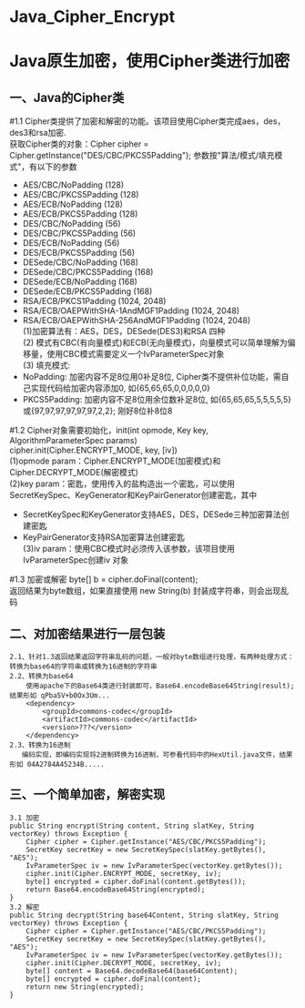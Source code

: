 ﻿# Java_Cipher_Encrypt
Java原生加密，使用Cipher类进行加密
====
一、Java的Cipher类
----
#1.1 Cipher类提供了加密和解密的功能。该项目使用Cipher类完成aes，des，des3和rsa加密.  
获取Cipher类的对象：Cipher cipher = Cipher.getInstance("DES/CBC/PKCS5Padding"); 参数按"算法/模式/填充模式"，有以下的参数  
* AES/CBC/NoPadding (128)  
* AES/CBC/PKCS5Padding (128)  
* AES/ECB/NoPadding (128)  
* AES/ECB/PKCS5Padding (128)  
* DES/CBC/NoPadding (56)  
* DES/CBC/PKCS5Padding (56)  
* DES/ECB/NoPadding (56)  
* DES/ECB/PKCS5Padding (56)  
* DESede/CBC/NoPadding (168)  
* DESede/CBC/PKCS5Padding (168)  
* DESede/ECB/NoPadding (168)  
* DESede/ECB/PKCS5Padding (168)  
* RSA/ECB/PKCS1Padding (1024, 2048)  
* RSA/ECB/OAEPWithSHA-1AndMGF1Padding (1024, 2048)  
* RSA/ECB/OAEPWithSHA-256AndMGF1Padding (1024, 2048)  
(1)加密算法有：AES，DES，DESede(DES3)和RSA 四种  
(2) 模式有CBC(有向量模式)和ECB(无向量模式)，向量模式可以简单理解为偏移量，使用CBC模式需要定义一个IvParameterSpec对象  
(3) 填充模式: 
 * NoPadding: 加密内容不足8位用0补足8位, Cipher类不提供补位功能，需自己实现代码给加密内容添加0, 如{65,65,65,0,0,0,0,0}  
 * PKCS5Padding: 加密内容不足8位用余位数补足8位, 如{65,65,65,5,5,5,5,5}或{97,97,97,97,97,97,2,2}; 刚好8位补8位8  

#1.2 Cipher对象需要初始化，init(int opmode, Key key, AlgorithmParameterSpec params)  
cipher.init(Cipher.ENCRYPT_MODE, key, [iv])  
(1)opmode param：Cipher.ENCRYPT_MODE(加密模式)和 Cipher.DECRYPT_MODE(解密模式)  
(2)key param：密匙，使用传入的盐构造出一个密匙，可以使用SecretKeySpec、KeyGenerator和KeyPairGenerator创建密匙，其中  
 * SecretKeySpec和KeyGenerator支持AES，DES，DESede三种加密算法创建密匙  
 * KeyPairGenerator支持RSA加密算法创建密匙  
(3)iv param：使用CBC模式时必须传入该参数，该项目使用IvParameterSpec创建iv 对象  

#1.3 加密或解密 byte[] b = cipher.doFinal(content);  
返回结果为byte数组，如果直接使用 new String(b) 封装成字符串，则会出现乱码  

二、对加密结果进行一层包装
----
    2.1、针对1.3返回结果返回字符串乱码的问题，一般对byte数组进行处理，有两种处理方式：转换为base64的字符串或转换为16进制的字符串
    2.2、转换为base64
        使用apache下的Base64类进行封装即可，Base64.encodeBase64String(result); 结果形如 qPba5V+b0Ox3Um...
        <dependency>
            <groupId>commons-codec</groupId>
            <artifactId>commons-codec</artifactId>
            <version>???</version>
        </dependency>
    2.3、转换为16进制
       编码实现，即编码实现将2进制转换为16进制，可参看代码中的HexUtil.java文件，结果形如 04A2784A45234B.....

三、一个简单加密，解密实现
----
    3.1 加密
    public String encrypt(String content, String slatKey, String vectorKey) throws Exception {
		Cipher cipher = Cipher.getInstance("AES/CBC/PKCS5Padding");
		SecretKey secretKey = new SecretKeySpec(slatKey.getBytes(), "AES");
		IvParameterSpec iv = new IvParameterSpec(vectorKey.getBytes());
		cipher.init(Cipher.ENCRYPT_MODE, secretKey, iv);
		byte[] encrypted = cipher.doFinal(content.getBytes());
		return Base64.encodeBase64String(encrypted);
	}
    3.2 解密
    public String decrypt(String base64Content, String slatKey, String vectorKey) throws Exception {
		Cipher cipher = Cipher.getInstance("AES/CBC/PKCS5Padding");
		SecretKey secretKey = new SecretKeySpec(slatKey.getBytes(), "AES");
		IvParameterSpec iv = new IvParameterSpec(vectorKey.getBytes());
		cipher.init(Cipher.DECRYPT_MODE, secretKey, iv);
		byte[] content = Base64.decodeBase64(base64Content);
		byte[] encrypted = cipher.doFinal(content);
		return new String(encrypted);
	}
    
    
